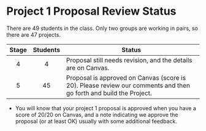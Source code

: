 # Project 1 Proposal Review Status

There are 49 students in the class. Only two groups are working in pairs, so there are 47 projects.

Stage | Students | Status
:----: | :------: | --------------------------------------------------------------------------------------
4 | 4 | Proposal still needs revision, and the details are on Canvas.
5 | 45 | Proposal is approved on Canvas (score is 20). Please review our comments and then go forth and build the Project.

- You will know that your project 1 proposal is approved when you have a score of 20/20 on Canvas, and a note indicating we approve the proposal (or at least OK) usually with some additional feedback. 
